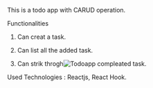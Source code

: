
This is a todo app with CARUD operation.

Functionalities

1. Can creat a task.

2. Can list all the added task.

3. Can strik throgh![Todoapp](https://user-images.githubusercontent.com/83206716/116290517-28c54900-a7b1-11eb-8447-f53625f0dea0.png)
 compleated task.




Used Technologies : Reactjs, React Hook.

